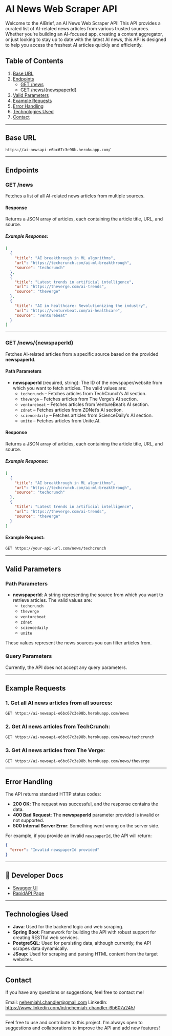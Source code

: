 
# AI News Web Scraper API

Welcome to the AIBrief, an AI News Web Scraper API! This API provides a curated list of AI-related news articles from various trusted sources. Whether you're building an AI-focused app, creating a content aggregator, or just looking to stay up to date with the latest AI news, this API is designed to help you access the freshest AI articles quickly and efficiently.

## Table of Contents

1. [Base URL](#base-url)
2. [Endpoints](#endpoints)
   - [GET /news](#get-news)
   - [GET /news/{newspaperId}](#get-newsnewspaperid)
3. [Valid Parameters](#valid-parameters)
4. [Example Requests](#example-requests)
5. [Error Handling](#error-handling)
6. [Technologies Used](#technologies-used)
7. [Contact](#contact)

---

## Base URL

```
https://ai-newsapi-e6bc67c3e98b.herokuapp.com/
```

---

## Endpoints

### GET /news

Fetches a list of all AI-related news articles from multiple sources.

#### Response

Returns a JSON array of articles, each containing the article title, URL, and source.

##### Example Response:

```json
[
  {
    "title": "AI breakthrough in ML algorithms",
    "url": "https://techcrunch.com/ai-ml-breakthrough",
    "source": "techcrunch"
  },
  {
    "title": "Latest trends in artificial intelligence",
    "url": "https://theverge.com/ai-trends",
    "source": "theverge"
  },
  {
    "title": "AI in healthcare: Revolutionizing the industry",
    "url": "https://venturebeat.com/ai-healthcare",
    "source": "venturebeat"
  }
]
```

---

### GET /news/{newspaperId}

Fetches AI-related articles from a specific source based on the provided **newspaperId**.

#### Path Parameters

- **newspaperId** (required, string): The ID of the newspaper/website from which you want to fetch articles. The valid values are:
  - `techcrunch` – Fetches articles from TechCrunch’s AI section.
  - `theverge` – Fetches articles from The Verge’s AI section.
  - `venturebeat` – Fetches articles from VentureBeat’s AI section.
  - `zdnet` – Fetches articles from ZDNet’s AI section.
  - `sciencedaily` – Fetches articles from ScienceDaily’s AI section.
  - `unite` – Fetches articles from Unite.AI.

#### Response

Returns a JSON array of articles, each containing the article title, URL, and source.

##### Example Response:

```json
[
  {
    "title": "AI breakthrough in ML algorithms",
    "url": "https://techcrunch.com/ai-ml-breakthrough",
    "source": "techcrunch"
  },
  {
    "title": "Latest trends in artificial intelligence",
    "url": "https://theverge.com/ai-trends",
    "source": "theverge"
  }
]
```

#### Example Request:

```bash
GET https://your-api-url.com/news/techcrunch
```

---

## Valid Parameters

### Path Parameters

- **newspaperId**: A string representing the source from which you want to retrieve articles. The valid values are:
  - `techcrunch`
  - `theverge`
  - `venturebeat`
  - `zdnet`
  - `sciencedaily`
  - `unite`

These values represent the news sources you can filter articles from.

### Query Parameters

Currently, the API does not accept any query parameters.

---

## Example Requests

### 1. Get all AI news articles from all sources:

```bash
GET https://ai-newsapi-e6bc67c3e98b.herokuapp.com/news
```

### 2. Get AI news articles from TechCrunch:

```bash
GET https://ai-newsapi-e6bc67c3e98b.herokuapp.com/news/techcrunch
```

### 3. Get AI news articles from The Verge:

```bash
GET https://ai-newsapi-e6bc67c3e98b.herokuapp.com/news/theverge
```

---

## Error Handling

The API returns standard HTTP status codes:

- **200 OK**: The request was successful, and the response contains the data.
- **400 Bad Request**: The **newspaperId** parameter provided is invalid or not supported.
- **500 Internal Server Error**: Something went wrong on the server side.

For example, if you provide an invalid `newspaperId`, the API will return:

```json
{
  "error": "Invalid newspaperId provided"
}
```

---

## 🧠 Developer Docs
- [Swagger UI](http://localhost:8080/swagger-ui/index.html#/)
- [RapidAPI Page](https://rapidapi.com/nehemiahlchandler/api/aibrief)

---

## Technologies Used

- **Java**: Used for the backend logic and web scraping.
- **Spring Boot**: Framework for building the API with robust support for creating RESTful web services.
- **PostgreSQL**: Used for persisting data, although currently, the API scrapes data dynamically.
- **JSoup**: Used for scraping and parsing HTML content from the target websites.

---

## Contact

If you have any questions or suggestions, feel free to contact me!

Email: nehemiahl.chandler@gmail.com
LinkedIn: https://www.linkedin.com/in/nehemiah-chandler-6b607a245/

---

Feel free to use and contribute to this project. I'm always open to suggestions and collaborations to improve the API and add new features!

